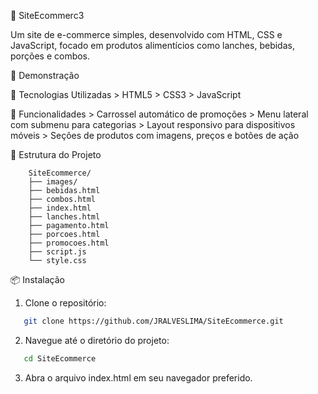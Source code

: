🍔 SiteEcommerc3

Um site de e-commerce simples, desenvolvido com HTML, CSS e JavaScript, focado em produtos alimentícios como lanches, bebidas, porções e combos.

📸 Demonstração

   🧰 Tecnologias Utilizadas
       > HTML5
       > CSS3
       > JavaScript


  🚀 Funcionalidades
      > Carrossel automático de promoções
      > Menu lateral com submenu para categorias
      > Layout responsivo para dispositivos móveis
      > Seções de produtos com imagens, preços e botões de ação


📁 Estrutura do Projeto

    
        SiteEcommerce/
        ├── images/
        ├── bebidas.html
        ├── combos.html
        ├── index.html
        ├── lanches.html
        ├── pagamento.html
        ├── porcoes.html
        ├── promocoes.html
        ├── script.js
        └── style.css
   

📦 Instalação
   1. Clone o repositório:

   ```bash
      git clone https://github.com/JRALVESLIMA/SiteEcommerce.git
   ```
   2. Navegue até o diretório do projeto:
   
      
   ```bash
      cd SiteEcommerce
   ```
   3. Abra o arquivo index.html em seu navegador preferido.

